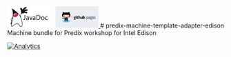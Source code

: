 <a href="http://predixdev.github.io/predix-machine-template-adapter-edison/javadocs/index.html" target="_blank" >
	<img height="50px" width="100px" src="images/javadoc.png" alt="view javadoc"></a>
&nbsp;
<a href="http://predixdev.github.io/predix-machine-template-adapter-edison" target="_blank">
	<img height="50px" width="100px" src="images/pages.jpg" alt="view github pages">
</a>
# predix-machine-template-adapter-edison
Machine bundle for Predix workshop for Intel Edison

[![Analytics](https://ga-beacon.appspot.com/UA-82773213-1/predix-machine-template-adapter-edison/readme?pixel)](https://github.com/PredixDev)
